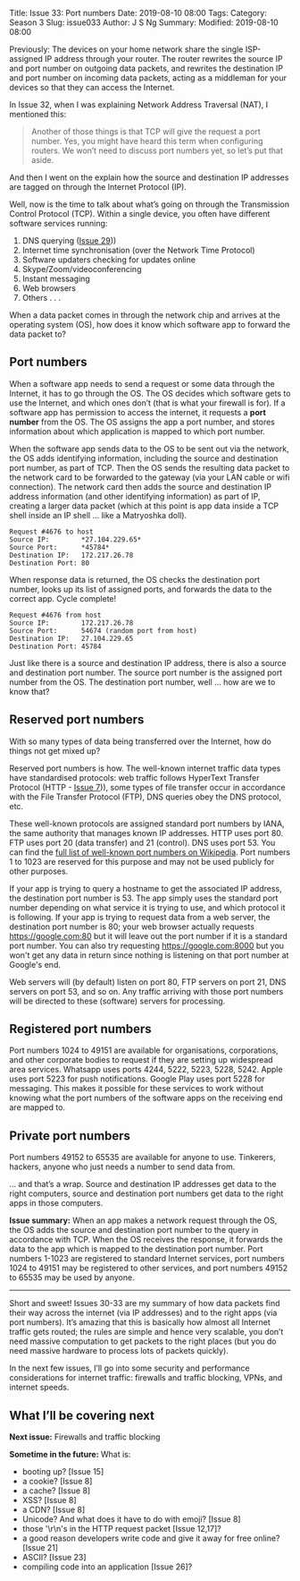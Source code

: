 Title: Issue 33: Port numbers
Date: 2019-08-10 08:00
Tags: 
Category: Season 3
Slug: issue033
Author: J S Ng
Summary: 
Modified: 2019-08-10 08:00

Previously: The devices on your home network share the single ISP-assigned IP address through your router. The router rewrites the source IP and port number on outgoing data packets, and rewrites the destination IP and port number on incoming data packets, acting as a middleman for your devices so that they can access the Internet.

In Issue 32, when I was explaining Network Address Traversal (NAT), I mentioned this:

> Another of those things is that TCP will give the request a port number. Yes, you might have heard this term when configuring routers. We won’t need to discuss port numbers yet, so let’s put that aside.

And then I went on the explain how the source and destination IP addresses are tagged on through the Internet Protocol (IP).

Well, now is the time to talk about what’s going on through the Transmission Control Protocol (TCP). Within a single device, you often have different software services running:

1. DNS querying ([Issue 29]({filename}/season03/issue029/issue029.md)))
2. Internet time synchronisation (over the Network Time Protocol)
3. Software updaters checking for updates online
4. Skype/Zoom/videoconferencing
5. Instant messaging
6. Web browsers
7. Others . . .

When a data packet comes in through the network chip and arrives at the operating system (OS), how does it know which software app to forward the data packet to?

## Port numbers

When a software app needs to send a request or some data through the Internet, it has to go through the OS. The OS decides which software gets to use the Internet, and which ones don’t (that is what your firewall is for). If a software app has permission to access the internet, it requests a **port number** from the OS. The OS assigns the app a port number, and stores information about which application is mapped to which port number.

When the software app sends data to the OS to be sent out via the network, the OS adds identifying information, including the source and destination port number, as part of TCP. Then the OS sends the resulting data packet to the network card to be forwarded to the gateway (via your LAN cable or wifi connection). The network card then adds the source and destination IP address information (and other identifying information) as part of IP, creating a larger data packet (which at this point is app data inside a TCP shell inside an IP shell ... like a Matryoshka doll).

```
Request #4676 to host
Source IP:        *27.104.229.65*
Source Port:      *45784*
Destination IP:   172.217.26.78
Destination Port: 80
```

When response data is returned, the OS checks the destination port number, looks up its list of assigned ports, and forwards the data to the correct app. Cycle complete!

```
Request #4676 from host
Source IP:        172.217.26.78
Source Port:      54674 (random port from host)
Destination IP:   27.104.229.65
Destination Port: 45784
```

Just like there is a source and destination IP address, there is also a source and destination port number. The source port number is the assigned port number from the OS. The destination port number, well ... how are we to know that?

## Reserved port numbers

With so many types of data being transferred over the Internet, how do things not get mixed up?

Reserved port numbers is how. The well-known internet traffic data types have standardised protocols: web traffic follows HyperText Transfer Protocol (HTTP - [Issue 7]({filename}/season01/issue007/issue007.md))), some types of file transfer occur in accordance with the File Transfer Protocol (FTP), DNS queries obey the DNS protocol, etc.

These well-known protocols are assigned standard port numbers by IANA, the same authority that manages known IP addresses. HTTP uses port 80. FTP uses port 20 (data transfer) and 21 (control). DNS uses port 53. You can find the [full list of well-known port numbers on Wikipedia](https://en.wikipedia.org/wiki/List_of_TCP_and_UDP_port_numbers). Port numbers 1 to 1023 are reserved for this purpose and may not be used publicly for other purposes.

If your app is trying to query a hostname to get the associated IP address, the destination port number is 53. The app simply uses the standard port number depending on what service it is trying to use, and which protocol it is following. If your app is trying to request data from a web server, the destination port number is 80; your web browser actually requests https://google.com:80 but it will leave out the port number if it is a standard port number. You can also try requesting https://google.com:8000 but you won't get any data in return since nothing is listening on that port number at Google's end.

Web servers will (by default) listen on port 80, FTP servers on port 21, DNS servers on port 53, and so on. Any traffic arriving with those port numbers will be directed to these (software) servers for processing.

## Registered port numbers

Port numbers 1024 to 49151 are available for organisations, corporations, and other corporate bodies to request if they are setting up widespread area services. Whatsapp uses ports 4244, 5222, 5223, 5228, 5242. Apple uses port 5223 for push notifications. Google Play uses port 5228 for messaging. This makes it possible for these services to work without knowing what the port numbers of the software apps on the receiving end are mapped to.

## Private port numbers

Port numbers 49152 to 65535 are available for anyone to use. Tinkerers, hackers, anyone who just needs a number to send data from.

... and that’s a wrap. Source and destination IP addresses get data to the right computers, source and destination port numbers get data to the right apps in those computers.

**Issue summary:** When an app makes a network request through the OS, the OS adds the source and destination port number to the query in accordance with TCP. When the OS receives the response, it forwards the data to the app which is mapped to the destination port number. Port numbers 1-1023 are registered to standard Internet services, port numbers 1024 to 49151 may be registered to other services, and port numbers 49152 to 65535 may be used by anyone.

-----

Short and sweet! Issues 30-33 are my summary of how data packets find their way across the internet (via IP addresses) and to the right apps (via port numbers). It’s amazing that this is basically how almost all Internet traffic gets routed; the rules are simple and hence very scalable, you don’t need massive computation to get packets to the right places (but you do need massive hardware to process lots of packets quickly).

In the next few issues, I’ll go into some security and performance considerations for internet traffic: firewalls and traffic blocking, VPNs, and internet speeds.

## What I’ll be covering next

**Next issue:** Firewalls and traffic blocking

**Sometime in the future:** What is:

- booting up? [Issue 15]
- a cookie? [Issue 8]
- a cache? [Issue 8]
- XSS? [Issue 8]
- a CDN? [Issue 8]
- Unicode? And what does it have to do with emoji? [Issue 8]
- those '\r\n's in the HTTP request packet [Issue 12,17]?
- a good reason developers write code and give it away for free online? [Issue 21]
- ASCII? [Issue 23]
- compiling code into an application [Issue 26]?

